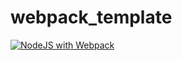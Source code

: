 # webpack_template

[![NodeJS with Webpack](https://github.com/Vulong-development/webpack_template/actions/workflows/webpack.yml/badge.svg?branch=master)](https://github.com/Vulong-development/webpack_template/actions/workflows/webpack.yml)

